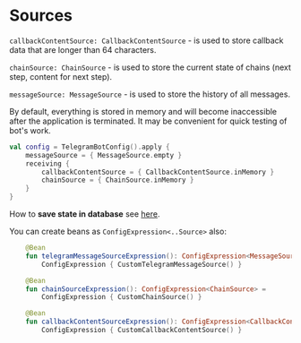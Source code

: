 # Sources

`callbackContentSource: CallbackContentSource` - is used to store callback data that are longer than 64 characters.

`chainSource: ChainSource` - is used to store the current state of chains (next step, content for next step).

`messageSource: MessageSource` - is used to store the history of all messages.


By default, everything is stored in memory and will become inaccessible after the application is terminated.
It may be convenient for quick testing of bot's work.

```kotlin
val config = TelegramBotConfig().apply {
    messageSource = { MessageSource.empty }
    receiving {
        callbackContentSource = { CallbackContentSource.inMemory }
        chainSource = { ChainSource.inMemory }
    }
}
```

How to **save state in database** see <a href="database-integration.md">here</a>.

<tabs id="template-factory-receiving-templates" group="telegram-bot-code">
    <tab title="Spring" group-key="spring"></tab>
</tabs>

You can create beans as `ConfigExpression<..Source>` also:

```kotlin
    @Bean
    fun telegramMessageSourceExpression(): ConfigExpression<MessageSource> = 
        ConfigExpression { CustomTelegramMessageSource() }

    @Bean
    fun chainSourceExpression(): ConfigExpression<ChainSource> = 
        ConfigExpression { CustomChainSource() }

    @Bean
    fun callbackContentSourceExpression(): ConfigExpression<CallbackContentSource> = 
        ConfigExpression { CustomCallbackContentSource() }
```